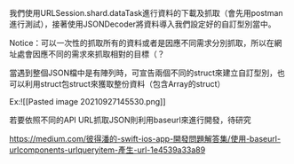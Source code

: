 我們使用URLSession.shard.dataTask進行資料的下載及抓取（會先用postman進行測試），接著使用JSONDecoder將資料導入我們設定好的自訂型別當中。

Notice：可以一次性的抓取所有的資料或者是因應不同需求分別抓取，所以在網址處會因應不同的需求來抓取相對的目標（？

當遇到整個JSON檔中是有陣列時，可宣告兩個不同的struct來建立自訂型別，也可以利用struct包struct來獲取整份資料（包含Array的struct）

Ex:![[Pasted image 20210927145530.png]]

若要依照不同的API URL抓取JSON則利用baseurl來進行開發，待研究

https://medium.com/彼得潘的-swift-ios-app-開發問題解答集/使用-baseurl-urlcomponents-urlqueryitem-產生-url-1e4539a33a89



